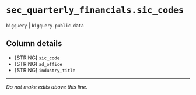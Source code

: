 # `sec_quarterly_financials.sic_codes`
`bigquery` | `bigquery-public-data`

## Column details
* [STRING]    `sic_code`
* [STRING]    `ad_office`
* [STRING]    `industry_title`

-------------------------------------------------------------------------------
*Do not make edits above this line.*
